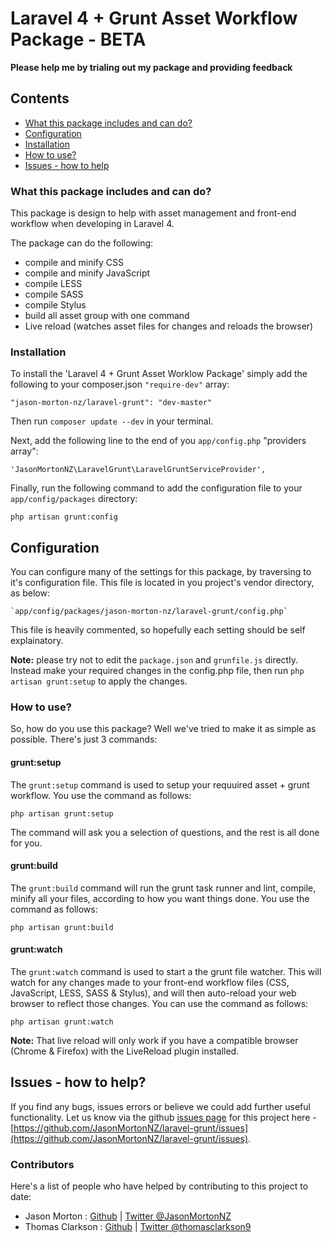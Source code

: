 # Laravel 4 + Grunt Asset Workflow Package - BETA

**Please help me by trialing out my package and providing feedback**

## Contents

- [What this package includes and can do?](#what-this-package-includes-and-can-do)
- [Configuration](#configuration)
- [Installation](#installation)
- [How to use?](#how-to-use)
- [Issues - how to help](#issues---how-to-help)

### What this package includes and can do?
This package is design to help with asset management and front-end workflow when developing in Laravel 4.

The package can do the following:

- compile and minify CSS
- compile and minify JavaScript
- compile LESS
- compile SASS
- compile Stylus
- build all asset group with one command
- Live reload (watches asset files for changes and reloads the browser)

### Installation
To install the 'Laravel 4 + Grunt Asset Worklow Package' simply add the following to your composer.json `"require-dev"` array:

`"jason-morton-nz/laravel-grunt": "dev-master"`

Then run `composer update --dev` in your terminal.

Next, add the following line to the end of you `app/config.php` "providers array":

`'JasonMortonNZ\LaravelGrunt\LaravelGruntServiceProvider',`

Finally, run the following command to add the configuration file to your `app/config/packages` directory:

`php artisan grunt:config`


## Configuration
You can configure many of the settings for this package, by traversing to it's configuration file. This file is located in you project's vendor directory, as below:

	`app/config/packages/jason-morton-nz/laravel-grunt/config.php`

This file is heavily commented, so hopefully each setting should be self explainatory.

**Note:** please try not to edit the `package.json` and `grunfile.js` directly. Instead make your required changes in the config.php file, then run `php artisan grunt:setup` to apply the changes.

### How to use?
So, how do you use this package? Well we've tried to make it as simple as possible. There's just 3 commands:

#### grunt:setup
The `grunt:setup` command is used to setup your requuired asset + grunt workflow. You use the command as follows:

`php artisan grunt:setup`

The command will ask you a selection of questions, and the rest is all done for you.

#### grunt:build
The `grunt:build` command will run the grunt task runner and lint, compile, minify all your files, according to how you want things done. You use the command as follows:

`php artisan grunt:build`

#### grunt:watch
The `grunt:watch` command is used to start a the grunt file watcher. This will watch for any changes made to your front-end workflow files (CSS, JavaScript, LESS, SASS & Stylus), and will then auto-reload your web browser to reflect those changes. You can use the command as follows:

`php artisan grunt:watch`

**Note:** That live reload will only work if you have a compatible browser (Chrome & Firefox) with the LiveReload plugin installed.

## Issues - how to help?
If you find any bugs, issues errors or believe we could add further useful functionality. Let us know via the github [issues page](https://github.com/JasonMortonNZ/laravel-grunt/issues) for this project here - [https://github.com/JasonMortonNZ/laravel-grunt/issues](https://github.com/JasonMortonNZ/laravel-grunt/issues).

### Contributors
Here's a list of people who have helped by contributing to this project to date:

- Jason Morton : [Github](https://github.com/JasonMortonNZ) | [Twitter @JasonMortonNZ](https://twitter.com/jasonmortonnz)
- Thomas Clarkson : [Github](https://github.com/TomClarkson) | [Twitter @thomasclarkson9](https://twitter.com/thomasclarkson9)
